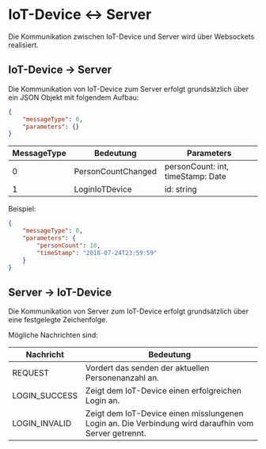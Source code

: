 # IoT-Device <-> Server

Die Kommunikation zwischen IoT-Device und Server wird über Websockets realisiert.

## IoT-Device -> Server

Die Kommunikation von IoT-Device zum Server erfolgt grundsätzlich über ein JSON Objekt mit folgendem Aufbau:

```json
{
    "messageType": 0,
    "parameters": {}
}
```

| MessageType | Bedeutung          | Parameters                        |
| ----------- | ------------------ | --------------------------------- |
| 0           | PersonCountChanged | personCount: int, timeStamp: Date |
| 1           | LoginIoTDevice     | id: string                        |

Beispiel:

```json
{
    "messageType": 0,
    "parameters": {
        "personCount": 10,
        "timeStamp": "2018-07-24T23:59:59"
    }
}
```

## Server -> IoT-Device

Die Kommunikation von Server zum IoT-Device erfolgt grundsätzlich über eine festgelegte Zeichenfolge.

Mögliche Nachrichten sind:

| Nachricht     | Bedeutung                                                                                            |
| ------------- | ---------------------------------------------------------------------------------------------------- |
| REQUEST       | Vordert das senden der aktuellen Personenanzahl an.                                                  |
| LOGIN_SUCCESS | Zeigt dem IoT-Device einen erfolgreichen Login an.                                                   |
| LOGIN_INVALID | Zeigt dem IoT-Device einen misslungenen Login an. Die Verbindung wird daraufhin vom Server getrennt. |